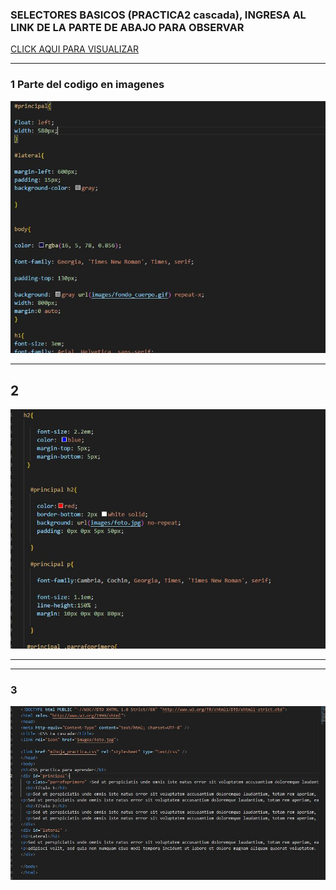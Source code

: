 ###  SELECTORES BASICOS  (PRACTICA2 cascada),  INGRESA AL LINK DE LA PARTE DE ABAJO PARA OBSERVAR 
[ CLICK AQUI PARA VISUALIZAR ](https://breinnerbenitez.github.io/Css-pracita-cascada/)
___

### 1 Parte del codigo en imagenes 

 ![imagencarpeta](img/1.JPG)

___

## 2 

![imagencarpeta](img/2.JPG)
___


___
### 3
![imagencarpeta](img/3.JPG)
